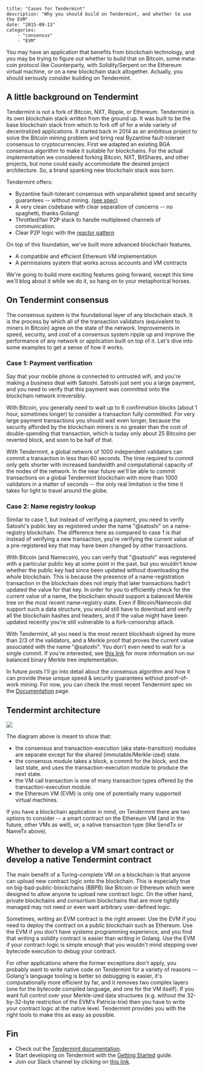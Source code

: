 ~~~
title: "Cases for Tendermint"
description: "Why you should build on Tendermint, and whether to use the EVM"
date: "2015-09-13"
categories: 
    - "consensus"
    - "EVM"
~~~

You may have an application that benefits from blockchain technology, and you may be trying to figure out whether to build that on Bitcoin, some meta-coin protocol like Counterparty, with Solidity/Serpent on the Ethereum virtual machine, or on a new blockchain stack altogether.  Actually, you should seriously consider building on Tendermint.

## A little background on Tendermint

Tendermint is not a fork of Bitcoin, NXT, Ripple, or Ethereum.  Tendermint is its own blockchain stack written from the ground up.  It was built to be the base blockchain stack from which to fork off of for a wide variety of decentralized applications.  It started back in 2014 as an ambitious project to solve the Bitcoin mining problem and bring real Byzantine fault-tolerant consensus to cryptocurrencies.  First we adapted an existing BGA consensus algorithm to make it suitable for blockchains.  For the actual implementation we considered forking Bitcoin, NXT, BitShares, and other projects, but none could easily accommodate the desired project architecture.  So, a brand spanking new blockchain stack was born.

Tendermint offers:

* Byzantine fault-tolerant consensus with unparalleled speed and security guarantees -- without mining. [(see spec)](/docs/internals/consensus)
* A very clean codebase with clear separation of concerns -- no spaghetti, thanks Golang!
* Throttled/fair P2P stack to handle multiplexed channels of communication.
* Clear P2P logic with the [reactor pattern](https://en.wikipedia.org/wiki/Reactor_pattern)

On top of this foundation, we've built more advanced blockchain features.

* A compatible and efficient Ethereum VM implementation
* A permissions system that works across accounts and VM contracts

We're going to build more exciting features going forward, except this time we'll blog about it while we do it, so hang on to your metaphorical horses.

## On Tendermint consensus

The consensus system is the foundational layer of any blockchain stack. It is the process by which all of the transaction validators (equivalent to miners in Bitcoin) agree on the state of the network.  Improvements in speed, security, and cost of a consensus system ripple up and improve the performance of any network or application built on top of it.  Let's dive into some examples to get a sense of how it works.

### Case 1: Payment verification

Say that your mobile phone is connected to untrusted wifi, and you're making a business deal with Satoshi.  Satoshi just sent you a large payment, and you need to verify that this payment was committed onto the blockchain network irreversibly.

With Bitcoin, you generally need to wait up to 6 confirmation blocks (about 1 hour, sometimes longer) to consider a transaction fully committed.  For very large payment transactions you should wait even longer, because the security afforded by the blockchain miners is no greater than the cost of double-spending that transaction, which is today only about 25 Bitcoins per reverted block, and soon to be half of that.

With Tendermint, a global network of 1000 independent validators can commit a transaction in less than 60 seconds.  The time required to commit only gets shorter with increased bandwidth and computational capacity of the nodes of the network.  In the near future we'll be able to commit transactions on a global Tendermint blockchain with more than 1000 validators in a matter of seconds -- the only real limitation is the time it takes for light to travel around the globe.

### Case 2: Name registry lookup

Similar to case 1, but instead of verifying a payment, you need to verify Satoshi's public key as registered under the name "@satoshi" on a name-registry blockchain.  The difference here as compared to case 1 is that instead of verifying a new transaction, you're verifying the current value of a pre-registered key that may have been changed by other transactions.

With Bitcoin (and Namecoin), you can verify that "@satoshi" was registered with a particular public key at some point in the past, but you wouldn't know whether the public key had since been updated without downloading the whole blockchain.  This is because the presence of a name-registration transaction in the blockchain does not imply that later transactions hadn't updated the value for that key.  In order for you to efficiently check for the current value of a name, the blockchain should support a balanced Merkle tree on the most recent name-registry state.  Even if Bitcoin/Namecoin did support such a data structure, you would still have to download and verify all the blockchain hashes and headers, and if the value might have been updated recently you're still vulnerable to a fork-censorship attack.

With Tendermint, all you need is the most recent blockhash signed by more than 2/3 of the validators, and a Merkle proof that proves the current value associated with the name "@satoshi".  You don't even need to wait for a single commit.  If you're interested, see [this link](https://github.com/tendermint/tendermint/wiki/Merkle-Trees#iavl-tree) for more information on our balanced binary Merkle tree implementation.

In future posts I'll go into detail about the consensus algorithm and how it can provide these unique speed & security guarantees without proof-of-work mining.  For now, you can check the most recent Tendermint spec on the [Documentation](/docs) page.


## Tendermint architecture

<img src="../static/images/tm_architecture.png">

The diagram above is meant to show that:

* the consensus and transaction-execution (aka state-transition) modules are separate except for the shared (immutable/Merkle-ized) state.
* the consensus module takes a block, a commit for the block, and the last state, and uses the transaction-execution module to produce the next state.
* the VM call transaction is one of many transaction types offered by the transaction-execution module.
* the Ethereum VM (EVM) is only one of potentially many supported virtual machines.

If you have a blockchain application in mind, on Tendermint there are two options to consider -- a smart contract on the Ethereum VM (and in the future, other VMs as well), or, a native transaction type (like SendTx or NameTx above).

## Whether to develop a VM smart contract or develop a native Tendermint contract

The main benefit of a Turing-complete VM on a blockchain is that anyone can upload new contract logic onto the blockchain.  This is especially true on big-bad-public-blockchains (BBPB) like Bitcoin or Ethereum which were designed to allow anyone to upload new contract logic.  On the other hand, private blockchains and consortium blockchains that are more tightly managed may not need or even want arbitrary user-defined logic.

Sometimes, writing an EVM contract is the right answer.  Use the EVM if you need to deploy the contract on a public blockchain such as Ethereum.  Use the EVM if you don't have systems programming experience, and you find that writing a solidity contract is easier than writing in Golang.  Use the EVM if your contract-logic is simple enough that you wouldn't mind stepping over bytecode execution to debug your contract.

For other applications where the former exceptions don't apply, you probably want to write native code on Tendermint for a variety of reasons -- Golang's language tooling is better so debugging is easier, it's computationally more efficient by far, and it removes two complex layers (one for the bytecode compiled language, and one for the VM itself).  If you want full control over your Merkle-ized data structures (e.g. without the 32-by-32-byte restriction of the EVM's Patricia-trie) then you have to write your contract logic at the native level.  Tendermint provides you with the right tools to make this as easy as possible.

## Fin

* Check out the [Tendermint documentation](/docs).
* Start developing on Tendermint with the [Getting Started](/download) guide.
* Join our Slack channel by clicking on [this link](http://forum.tendermint.com:3000/).
